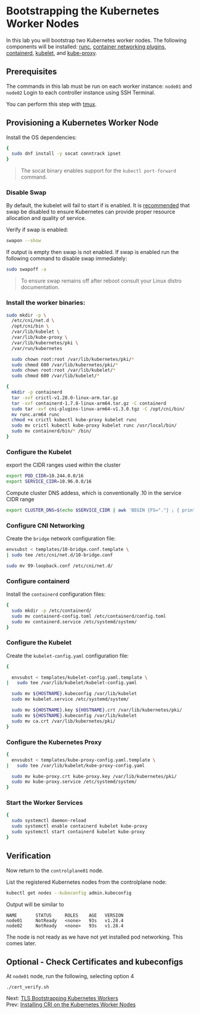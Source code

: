 # Bootstrapping the Kubernetes Worker Nodes

In this lab you will bootstrap two Kubernetes worker nodes. The following components will be installed: [runc](https://github.com/opencontainers/runc), [container networking plugins](https://github.com/containernetworking/cni), [containerd](https://github.com/containerd/containerd), [kubelet](https://kubernetes.io/docs/admin/kubelet), and [kube-proxy](https://kubernetes.io/docs/concepts/cluster-administration/proxies).


## Prerequisites

The commands in this lab must be run on each worker instance: `node01` and `node02` Login to each controller instance using SSH Terminal.

You can perform this step with [tmux](01-prerequisites.md#running-commands-in-parallel-with-tmux).

## Provisioning a Kubernetes Worker Node

[//]: # (host:node01-node02)

Install the OS dependencies:

```bash
{
  sudo dnf install -y socat conntrack ipset
}
```

> The socat binary enables support for the `kubectl port-forward` command.

### Disable Swap

By default, the kubelet will fail to start if is enabled. It is [recommended](https://github.com/kubernetes/kubernetes/issues/7294) that swap be disabled to ensure Kubernetes can provide proper resource allocation and quality of service.

Verify if swap is enabled:

```bash
swapon --show
```

If output is empty then swap is not enabled. If swap is enabled run the following command to disable swap immediately:

```bash
sudo swapoff -a
```

> To ensure swap remains off after reboot consult your Linux distro documentation.

### Install the worker binaries:

```bash
sudo mkdir -p \
  /etc/cni/net.d \
  /opt/cni/bin \
  /var/lib/kubelet \
  /var/lib/kube-proxy \
  /var/lib/kubernetes/pki \
  /var/run/kubernetes

  sudo chown root:root /var/lib/kubernetes/pki/*
  sudo chmod 600 /var/lib/kubernetes/pki/*
  sudo chown root:root /var/lib/kubelet/*
  sudo chmod 600 /var/lib/kubelet/*
```

```bash
{
  mkdir -p containerd
  tar -xvf crictl-v1.28.0-linux-arm.tar.gz
  tar -xvf containerd-1.7.8-linux-arm64.tar.gz -C containerd
  sudo tar -xvf cni-plugins-linux-arm64-v1.3.0.tgz -C /opt/cni/bin/
  mv runc.arm64 runc
  chmod +x crictl kubectl kube-proxy kubelet runc 
  sudo mv crictl kubectl kube-proxy kubelet runc /usr/local/bin/
  sudo mv containerd/bin/* /bin/
}
```

### Configure the Kubelet

export the CIDR ranges used *within* the cluster

```bash
export POD_CIDR=10.244.0.0/16
export SERVICE_CIDR=10.96.0.0/16
```

Compute cluster DNS addess, which is conventionally .10 in the service CIDR range

```bash
export CLUSTER_DNS=$(echo $SERVICE_CIDR | awk 'BEGIN {FS="."} ; { printf("%s.%s.%s.10", $1, $2, $3) }')
```

### Configure CNI Networking

Create the `bridge` network configuration file:

```bash
envsubst < templates/10-bridge.conf.template \
| sudo tee /etc/cni/net.d/10-bridge.conf
```

```bash
sudo mv 99-loopback.conf /etc/cni/net.d/
```

### Configure containerd

Install the `containerd` configuration files:

```bash
{
  sudo mkdir -p /etc/containerd/
  sudo mv containerd-config.toml /etc/containerd/config.toml
  sudo mv containerd.service /etc/systemd/system/
}
```

### Configure the Kubelet

Create the `kubelet-config.yaml` configuration file:

```bash
{

  envsubst < templates/kubelet-config.yaml.template \
|   sudo tee /var/lib/kubelet/kubelet-config.yaml

  sudo mv ${HOSTNAME}.kubeconfig /var/lib/kubelet
  sudo mv kubelet.service /etc/systemd/system/

  sudo mv ${HOSTNAME}.key ${HOSTNAME}.crt /var/lib/kubernetes/pki/
  sudo mv ${HOSTNAME}.kubeconfig /var/lib/kubelet
  sudo mv ca.crt /var/lib/kubernetes/pki/
}
```

### Configure the Kubernetes Proxy

```bash
{
  envsubst < templates/kube-proxy-config.yaml.template \
|   sudo tee /var/lib/kubelet/kube-proxy-config.yaml

  sudo mv kube-proxy.crt kube-proxy.key /var/lib/kubernetes/pki/
  sudo mv kube-proxy.service /etc/systemd/system/
}
```

### Start the Worker Services

```bash
{
  sudo systemctl daemon-reload
  sudo systemctl enable containerd kubelet kube-proxy
  sudo systemctl start containerd kubelet kube-proxy
}
```

## Verification

[//]: # (host:controlplane01)

Now return to the `controlplane01` node.

List the registered Kubernetes nodes from the controlplane node:

```bash
kubectl get nodes --kubeconfig admin.kubeconfig
```

Output will be similar to

```
NAME       STATUS     ROLES    AGE   VERSION
node01     NotReady   <none>   93s   v1.28.4
node02     NotReady   <none>   93s   v1.28.4
```

The node is not ready as we have not yet installed pod networking. This comes later.


## Optional - Check Certificates and kubeconfigs

At `node01` node, run the following, selecting option 4

[//]: # (command:./cert_verify.sh 4)

```
./cert_verify.sh
```

Next: [TLS Bootstrapping Kubernetes Workers](./11-tls-bootstrapping-kubernetes-workers.md)<br>
Prev: [Installing CRI on the Kubernetes Worker Nodes](./09-install-cri-workers.md)
